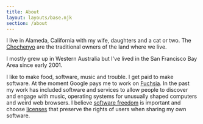 ```yaml
---
title: About
layout: layouts/base.njk
section: /about
---
```


I live in Alameda, California with my wife, daughters and a cat or two.
The [Chochenyo](https://en.wikipedia.org/wiki/Chochenyo) are the traditional
owners of the land where we live.

I mostly grew up in Western Australia but I've lived in the San Francisco Bay
Area since early 2001.

I like to make food, software, music and trouble. I get paid to make software.
At the moment Google pays me to work on [Fuchsia](https://fuchsia.dev/).
In the past my work has included software and services to allow people to
discover and engage with music, operating systems for unusually shaped
computers and weird web browsers.
I believe [software freedom](https://www.gnu.org/philosophy/free-sw.en.html)
is important and choose [licenses](https://www.gnu.org/licenses/licenses.html)
that preserve the rights of users when sharing my own software.
